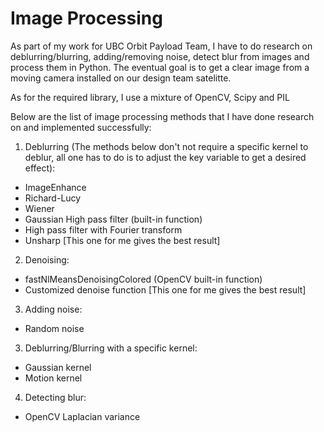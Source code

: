 # Image Processing

As part of my work for UBC Orbit Payload Team, I have to do research on deblurring/blurring, adding/removing noise, detect blur from images and process them in Python. The eventual goal is to get a clear image from a moving camera installed on our design team satelitte.

As for the required library, I use a mixture of OpenCV, Scipy and PIL

Below are the list of image processing methods that I have done research on and implemented successfully:

1) Deblurring (The methods below don't not require a specific kernel to deblur, all one has to do is to adjust the key variable to get a desired effect):
- ImageEnhance
- Richard-Lucy 
- Wiener
- Gaussian High pass filter (built-in function)
- High pass filter with Fourier transform
- Unsharp [This one for me gives the best result]
  
2) Denoising:
- fastNlMeansDenoisingColored (OpenCV built-in function)
- Customized denoise function [This one for me gives the best result]
  
3) Adding noise:
- Random noise
  
3) Deblurring/Blurring with a specific kernel:
- Gaussian kernel
- Motion kernel

4) Detecting blur:
- OpenCV Laplacian variance
